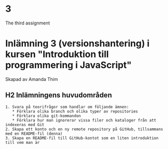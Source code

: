 # 3
 The third assignment

# Inlämning 3 (versionshantering) i kursen "Introduktion till programmering i JavaScript"
Skapad av Amanda Thim

## H2 Inlämningens huvudområden
    1. Svara på teorifrågor som handlar om följande ämnen:
       * Förklara olika branch och olika typer av repositories
       * Förklara olika git-kommandon 
       * Förklara hur man ignorerar vissa filer och kataloger från att indexeras med Git
    2. Skapa ett konto och en ny remote repository på GitHub, tillsammans med en README-fil (denna)
    3. Skapa en README-fil till GitHub-kontot som en liten introduktion till vem man är
    

 